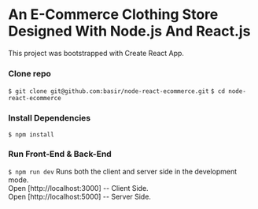 # An E-Commerce Clothing Store Designed With Node.js And React.js

This project was bootstrapped with Create React App.

###  Clone repo
`$ git clone git@github.com:basir/node-react-ecommerce.git`
`$ cd node-react-ecommerce`

###  Install Dependencies
`$ npm install`

### Run Front-End & Back-End
`$ npm run dev`
Runs both the client and server side in the development mode.<br />
Open [http://localhost:3000] -- Client Side.<br />
Open [http://localhost:5000] -- Server Side.<br />
